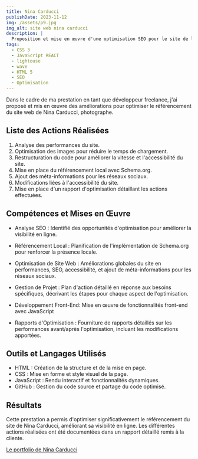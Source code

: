 ```yaml
---
title: Nina Carducci
publishDate: 2023-11-12
img: /assets/p9.jpg
img_alt: site web nina carducci
description: |
  Proposition et mise en œuvre d'une optimisation SEO pour le site de la photographe Nina Carducci.
tags:
  - CSS 3
  - JavaScript REACT
  - lightouse
  - wave
  - HTML 5
  - SEO
  - Optimisation
---
```


Dans le cadre de ma prestation en tant que développeur freelance, j'ai proposé et mis en œuvre des améliorations pour optimiser le référencement du site web de Nina Carducci, photographe.

## Liste des Actions Réalisées

1. Analyse des performances du site.
2. Optimisation des images pour réduire le temps de chargement.
3. Restructuration du code pour améliorer la vitesse et l'accessibilité du site.
4. Mise en place du référencement local avec Schema.org.
5. Ajout des méta-informations pour les réseaux sociaux.
6. Modifications liées à l'accessibilité du site.
7. Mise en place d'un rapport d'optimisation détaillant les actions effectuées.

## Compétences et Mises en Œuvre

- Analyse SEO : Identifié des opportunités d'optimisation pour améliorer la visibilité en ligne.

- Référencement Local : Planification de l'implémentation de Schema.org pour renforcer la présence locale.

- Optimisation de Site Web : Améliorations globales du site en performances, SEO, accessibilité, et ajout de méta-informations pour les réseaux sociaux.

- Gestion de Projet : Plan d'action détaillé en réponse aux besoins spécifiques, décrivant les étapes pour chaque aspect de l'optimisation.

- Développement Front-End: Mise en œuvre de fonctionnalités front-end avec JavaScript

- Rapports d'Optimisation : Fourniture de rapports détaillés sur les performances avant/après l'optimisation, incluant les modifications apportées.

## Outils et Langages Utilisés

- HTML : Création de la structure et de la mise en page.
- CSS : Mise en forme et style visuel de la page.
- JavaScript : Rendu interactif et fonctionnalités dynamiques.
- GitHub : Gestion du code source et partage du code optimisé.

## Résultats

Cette prestation a permis d'optimiser significativement le référencement du site de Nina Carducci, améliorant sa visibilité en ligne. Les différentes actions réalisées ont été documentées dans un rapport détaillé remis à la cliente.


<a href ="https://github.com/Ginny-Siix/p9"> Le portfolio de Nina Carducci <a>
